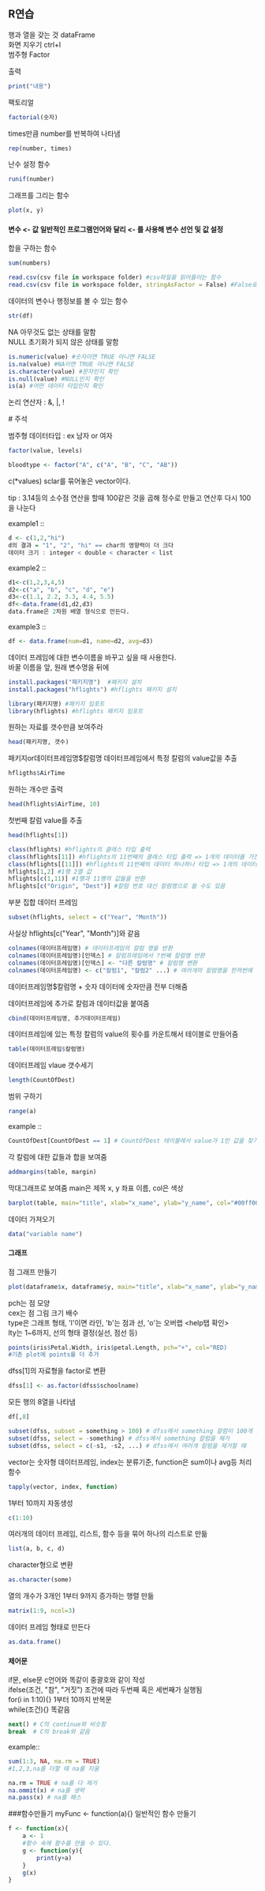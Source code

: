 ## R연습  

행과 열을 갖는 것 dataFrame  
화면 지우기 ctrl+l  
범주형 Factor

출력  
```R
print("내용")
```

팩토리얼  
```R
factorial(숫자)
```

times만큼 number를 반복하여 나타냄  
```R
rep(number, times)
```

난수 설정 함수  
```R
runif(number)
```

그래프를 그리는 함수  
```R
plot(x, y)
```

#### 변수 <- 값 일반적인 프로그램언어와 달리 <- 를 사용해 변수 선언 및 값 설정

합을 구하는 함수  
```R
sum(numbers) 
```

```R
read.csv(csv file in workspace folder) #csv파일을 읽어들이는 함수  
read.csv(csv file in workspace folder, stringAsFactor = False) #False로 두면 string을 factor가 아닌 chr형식으로 받는다.
```

데이터의 변수나 행정보를 볼 수 있는 함수  
```R
str(df)   
```

NA 아무것도 없는 상태를 말함  
NULL 초기화가 되지 않은 상태를 말함

```R
is.numeric(value) #숫자이면 TRUE 아니면 FALSE
is.na(value) #NA이면 TRUE 아니면 FALSE
is.character(value) #문자인지 확인
is.null(value) #NULL인지 확인
is(a) #어떤 데이터 타입인지 확인
```

논리 연산자 : &, |, !

\# 주석

범주형 데이터타입 : ex 남자 or 여자  
```R
factor(value, levels) 
```  
```R
bloodtype <- factor("A", c("A", "B", "C", "AB"))
```

c(\*values) sclar를 묶어놓은 vector이다.

tip : 3.14등의 소수점 연산을 할때 100같은 것을 곱해 정수로 만들고 연산후 다시 100을 나눈다

example1 ::  
```R
d <- c(1,2,"hi")  
d의 결과 = "1", "2", "hi" == char의 영향력이 더 크다  
데이터 크기 : integer < double < character < list
```

example2 ::  
```R
d1<-c(1,2,3,4,5)  
d2<-c("a", "b", "c", "d", "e")  
d3<-c(1.1, 2.2, 3.3, 4.4, 5.5)  
df<-data.frame(d1,d2,d3)  
data.frame은 2차원 배열 형식으로 만든다.
```

example3 ::  
```R
df <- data.frame(num=d1, name=d2, avg=d3)  
```
데이터 프레임에 대한 변수이름을 바꾸고 싶을 때 사용한다.  
바꿀 이름을 앞, 원래 변수명을 뒤에

```R
install.packages("패키지명")  #패키지 설치  
install.packages("hflights") #hflights 패키지 설치
```

```R
library(패키지명) #패키지 임포트  
library(hflights) #hflights 패키지 임포트
```

원하는 자료를 갯수만큼 보여주라  
```R
head(패키지명, 갯수) 
```

패키지or데이터프레임명$칼럼명 데이터프레임에서 특정 칼럼의 value값을 추출  
```R
hfligths$AirTime  
```

원하는 개수만 출력  
```R
head(hflights$AirTime, 10)
```

첫번째 칼럼 value를 추출  
```R
head(hflights[1]) 
```

```R
class(hflights) #hflights의 클래스 타입 출력  
class(hflights[11]) #hflights의 11번째의 클래스 타입 출력 => 1개의 데이터를 가진 dataFrame  
class(hflights[[11]]) #hflights의 11번째의 데이터 하나하나 타입 => 1개의 데이터 integer
hflights[1,2] #1행 2열 값  
hflights[c(1,11)] #1행과 11행의 값들을 반환  
hflights[c("Origin", "Dest")] #칼럼 번호 대신 칼럼명으로 쓸 수도 있음
```

부분 집합 데이터 프레임  
```R
subset(hflights, select = c("Year", "Month")) 
```  
사실상 hflights[c("Year", "Month")]와 같음

```R
colnames(데이터프레임명) # 데이터프레임의 칼럼 명을 반환  
colnames(데이터프레임명)[인덱스] # 칼럼프레임에서 ?번째 칼럼명 반환  
colnames(데이터프레임명)[인덱스] <- "다른 칼럼명" # 칼럼명 변환  
colnames(데이터프레임명) <- c("칼럼1", "칼럼2" ...) # 여러개의 칼럼명을 한꺼번에 변환
```

데이터프레임명$칼럼명 + 숫자  데이터에 숫자만큼 전부 더해줌

데이터프레임에 추가로 칼럼과 데이터값을 붙여줌  
```R
cbind(데이터프레임명, 추가데이터프레임) 
```

데이터프레임에 있는 특정 칼럼의 value의 횟수를 카운트해서 테이블로 만들어줌  
```R
table(데이터프레임$칼럼명) 
```

데이터프레임 vlaue 갯수세기  
```R
length(CountOfDest) 
```

범위 구하기  
```R
range(a) 
```

example ::  
```R
CountOfDest[CountOfDest == 1] # CountOfDest 테이블에서 value가 1인 값을 찾기
```

각 칼럼에 대한 값들과 합을 보여줌  
```R
addmargins(table, margin) 
```

막대그래프로 보여줌 main은 제목 x, y 좌표 이름, col은 색상  
```R
barplot(table, main="title", xlab="x_name", ylab="y_name", col="#00ff00") 
```

데이터 가져오기
```R
data("variable name") 
```

#### 그래프
점 그래프 만들기  
```R
plot(dataframe$x, dataframe$y, main="title", xlab="x_name", ylab="y_name", pch=20, cex=0.5, type="l", lty=1) 
```
pch는 점 모양  
cex는 점 그림 크기 배수  
type은 그래프 형태, 'l'이면 라인, 'b'는 점과 선, 'o'는 오버랩 <help탭 확인>  
lty는 1~6까지, 선의 형태 결정(실선, 점선 등)  
```R
points(iris$Petal.Width, iris$petal.Length, pch="+", col="RED)
#기존 plot에 points를 더 추가
```

dfss[1]의 자료형을 factor로 변환  
```R
dfss[1] <- as.factor(dfss$schoolname) 
```

모든 행의 8열을 나타냄  
```R
df[,8] 
```

```R
subset(dfss, subset = something > 100) # dfss에서 something 칼럼이 100개 초과인 데이터 프레임을 나타냄  
subset(dfss, select = -something) # dfss에서 something 칼럼을 제거  
subset(dfss, select = c(-s1, -s2, ...) # dfss에서 여러개 칼럼을 제거할 때
```

vector는 숫자형 데이터프레임, index는 분류기준, function은 sum이나 avg등 처리함수  
```R
tapply(vector, index, function) 
```

1부터 10까지 자동생성  
```R
c(1:10)
```

여러개의 데이터 프레임, 리스트, 함수 등을 묶어 하나의 리스트로 만듦  
```R
list(a, b, c, d) 
```

character형으로 변환  
```R
as.character(some) 
```

열의 개수가 3개인 1부터 9까지 증가하는 행렬 만듦  
```R
matrix(1:9, ncol=3) 
```

데이터 프레임 형태로 만든다  
```R
as.data.frame() 
```

#### 제어문  
if문, else문 c언어와 똑같이 중괄호와 같이 작성  
ifelse(조건, "참", "거짓") 조건에 따라 두번째 혹은 세번째가 실행됨  
for(i in 1:10){} 1부터 10까지 반복문  
while(조건){} 똑같음


```R
next() # C의 continue와 비슷함  
break  # C의 break와 같음
```

example::
```R
sum(1:3, NA, na.rm = TRUE) 
#1,2,3,na를 더할 때 na를 지움
```

```R
na.rm = TRUE # na를 다 제거  
na.ommit(x) # na를 생략  
na.pass(x) # na를 패스
```

###함수만들기
myFunc <- function(a){} 일반적인 함수 만들기  
```R
f <- function(x){
    a <- 1
    #함수 속에 함수를 만들 수 있다.
    g <- function(y){
        print(y+a)
    }
    g(x)
}
```


